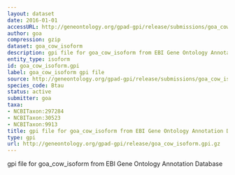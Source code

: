 ```yaml
---
layout: dataset
date: 2016-01-01
accessURL: http://geneontology.org/gpad-gpi/release/submissions/goa_cow_isoform.gpi.gz
author: goa
compression: gzip
dataset: goa_cow_isoform
description: gpi file for goa_cow_isoform from EBI Gene Ontology Annotation Database
entity_type: isoform
id: goa_cow_isoform.gpi
label: goa_cow_isoform gpi file
source: http://geneontology.org/gpad-gpi/release/submissions/goa_cow_isoform.gpi.gz
species_code: Btau
status: active
submitter: goa
taxa:
- NCBITaxon:297284
- NCBITaxon:30523
- NCBITaxon:9913
title: gpi file for goa_cow_isoform from EBI Gene Ontology Annotation Database
type: gpi
url: http://geneontology.org/gpad-gpi/release/goa_cow_isoform.gpi.gz
---
```


gpi file for goa_cow_isoform from EBI Gene Ontology Annotation Database